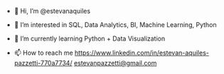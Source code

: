 - 👋 Hi, I’m @estevanaquiles
- 👀 I’m interested in SQL, Data Analytics, BI, Machine Learning, Python
- 🌱 I’m currently learning Python + Data Visualization

- 📫 How to reach me 
  https://www.linkedin.com/in/estevan-aquiles-pazzetti-770a7734/
  estevanpazzetti@gmail.com
  
<!---
estevanaquiles/estevanaquiles is a ✨ special ✨ repository because its `README.md` (this file) appears on your GitHub profile.
You can click the Preview link to take a look at your changes.
--->
